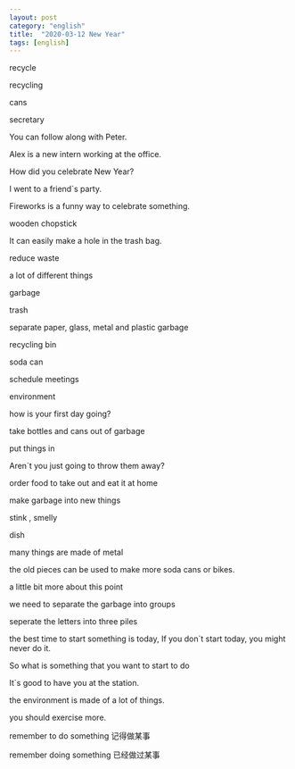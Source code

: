 ```yaml
---
layout: post
category: "english"
title:  "2020-03-12 New Year"
tags: [english]
---
```


recycle

recycling



cans

secretary

You can follow along with Peter.

Alex is a new intern working at the office.

How did you celebrate New Year?

I went to a friend`s party.

Fireworks is a funny way to celebrate something.



wooden chopstick

It can easily make a hole in the trash bag.

reduce waste

a lot of different things

garbage

trash

separate paper, glass, metal and plastic garbage

recycling bin

soda can

schedule meetings

environment

how is your first day going?

take bottles and cans out of garbage

put things in

Aren`t you just going to throw them away?

order food to take out and eat it at home

make garbage into new things

stink , smelly

dish

many things are made of metal

the old pieces can be used to make more soda cans or bikes.

a little bit more about this point

we need to separate the garbage into groups

seperate the letters into three piles

the best time to start something is today, If you don`t start today, you might never do it.

So what is something that you want to start to do

It`s  good to have you at the station.

the environment is made of a lot of things.

you should exercise more.

remember to do something 记得做某事

remember doing something 已经做过某事